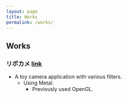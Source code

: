 ```yaml
---
layout: page
title: Works
permalink: /works/
---
```

## Works
### リボカメ [link](https://apps.apple.com/jp/app/ribokame-revolver-camera/id1039880433)
- A toy camera application with various filters.
  - Using Metal.
    - Previously used OpenGL.
